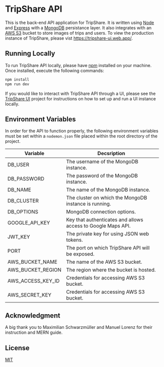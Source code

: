# TripShare API

This is the back-end API application for TripShare. It is written using [Node](https://nodejs.org/en/) and [Express](https://expressjs.com/) with a [MongoDB](https://www.mongodb.com/) persistance layer. It also integrates with an [AWS S3](https://aws.amazon.com/s3/) bucket to store images of trips and users. To view the production instance of TripShare, please vist https://tripshare-ui.web.app/.

## Running Locally

To run TripShare API locally, please have [npm](https://docs.npmjs.com/about-npm) installed on your machine. Once installed, execute the following commands:

```bash
npm install
npm run dev
```

If you would like to interact with TripShare API through a UI, please see the [TripShare UI](https://github.com/Mark-Donohue/tripshare-ui) project for instructions on how to set up and run a UI instance locally.

## Environment Variables

In order for the API to function properly, the following environment variables must be set within a `nodemon.json` file placed within the root directory of the project.

| Variable          | Decsription                                                  |
| ----------------- | ------------------------------------------------------------ |
| DB_USER           | The username of the MongoDB instance.                        |
| DB_PASSWORD       | The password of the MongoDB instance.                        |
| DB_NAME           | The name of the MongoDB instance.                            |
| DB_CLUSTER        | The cluster on which the MongoDB instance is running.        |
| DB_OPTIONS        | MongoDB connection options.                                  |
| GOOGLE_API_KEY    | Key that authenticates and allows access to Google Maps API. |
| JWT_KEY           | The private key for using JSON web tokens.                   |
| PORT              | The port on which TripShare API will be exposed.             |
| AWS_BUCKET_NAME   | The name of the AWS S3 bucket.                               |
| AWS_BUCKET_REGION | The region where the bucket is hosted.                       |
| AWS_ACCESS_KEY_ID | Credentials for accessing AWS S3 bucket.                     |
| AWS_SECRET_KEY    | Credentials for accessing AWS S3 bucket.                     |

## Acknowledgment

A big thank you to Maximilian Schwarzmüller and Manuel Lorenz for their instruction and MERN guide.

## License

[MIT](https://choosealicense.com/licenses/mit/)

